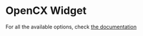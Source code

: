 # OpenCX Widget

For all the available options, check [the documentation](https://docs.open.cx/widget/getting-started)
